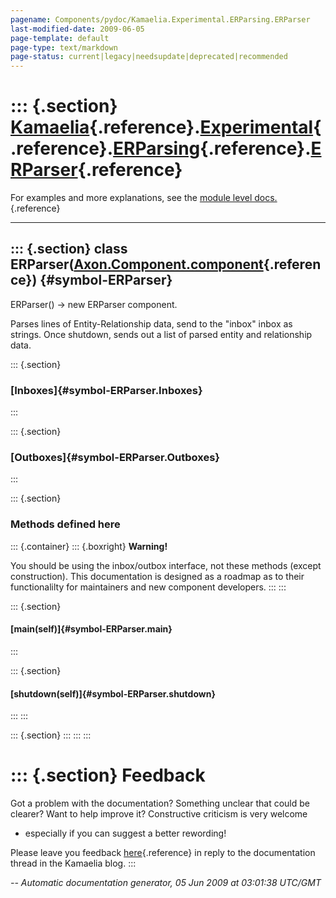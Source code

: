 ```yaml
---
pagename: Components/pydoc/Kamaelia.Experimental.ERParsing.ERParser
last-modified-date: 2009-06-05
page-template: default
page-type: text/markdown
page-status: current|legacy|needsupdate|deprecated|recommended
---
```

::: {.section}
[Kamaelia](/Components/pydoc/Kamaelia.html){.reference}.[Experimental](/Components/pydoc/Kamaelia.Experimental.html){.reference}.[ERParsing](/Components/pydoc/Kamaelia.Experimental.ERParsing.html){.reference}.[ERParser](/Components/pydoc/Kamaelia.Experimental.ERParsing.ERParser.html){.reference}
========================================================================================================================================================================================================================================================================================================

For examples and more explanations, see the [module level
docs.](/Components/pydoc/Kamaelia.Experimental.ERParsing.html){.reference}

------------------------------------------------------------------------

::: {.section}
class ERParser([Axon.Component.component](/Docs/Axon/Axon.Component.component.html){.reference}) {#symbol-ERParser}
------------------------------------------------------------------------------------------------

ERParser() -\> new ERParser component.

Parses lines of Entity-Relationship data, send to the \"inbox\" inbox as
strings. Once shutdown, sends out a list of parsed entity and
relationship data.

::: {.section}
### [Inboxes]{#symbol-ERParser.Inboxes}
:::

::: {.section}
### [Outboxes]{#symbol-ERParser.Outboxes}
:::

::: {.section}
### Methods defined here

::: {.container}
::: {.boxright}
**Warning!**

You should be using the inbox/outbox interface, not these methods
(except construction). This documentation is designed as a roadmap as to
their functionalilty for maintainers and new component developers.
:::
:::

::: {.section}
#### [main(self)]{#symbol-ERParser.main}
:::

::: {.section}
#### [shutdown(self)]{#symbol-ERParser.shutdown}
:::
:::

::: {.section}
:::
:::
:::

::: {.section}
Feedback
========

Got a problem with the documentation? Something unclear that could be
clearer? Want to help improve it? Constructive criticism is very welcome
- especially if you can suggest a better rewording!

Please leave you feedback
[here](../../../cgi-bin/blog/blog.cgi?rm=viewpost&nodeid=1142023701){.reference}
in reply to the documentation thread in the Kamaelia blog.
:::

*\-- Automatic documentation generator, 05 Jun 2009 at 03:01:38 UTC/GMT*
